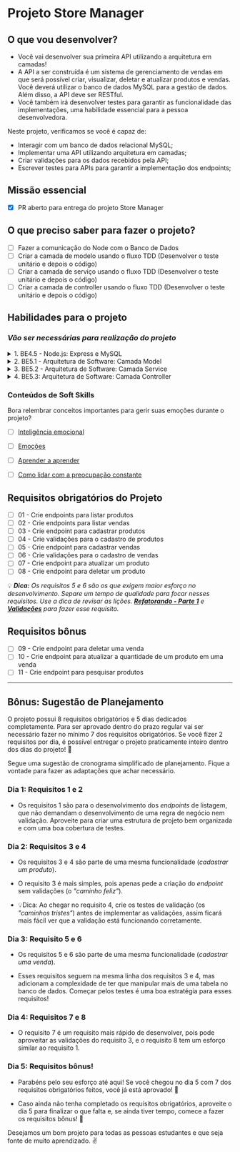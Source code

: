 # Projeto Store Manager

## O que vou desenvolver?

- Você vai desenvolver sua primeira API utilizando a arquitetura em camadas!
- A API a ser construída é um sistema de gerenciamento de vendas em que será possível criar, visualizar, deletar e atualizar produtos e vendas. Você deverá utilizar o banco de dados MySQL para a gestão de dados. Além disso, a API deve ser RESTful.
- Você também irá desenvolver testes para garantir as funcionalidade das implementações, uma habilidade essencial para a pessoa desenvolvedora.

Neste projeto, verificamos se você é capaz de:

- Interagir com um banco de dados relacional MySQL;
- Implementar uma API utilizando arquitetura em camadas;
- Criar validações para os dados recebidos pela API;
- Escrever testes para APIs para garantir a implementação dos endpoints;

## Missão essencial

- [X] PR aberto para entrega do projeto Store Manager

## O que preciso saber para fazer o projeto?

- [ ] Fazer a comunicação do Node com o Banco de Dados
- [ ] Criar a camada de modelo usando o fluxo TDD (Desenvolver o teste unitário e depois o código)
- [ ] Criar a camada de serviço usando o fluxo TDD (Desenvolver o teste unitário e depois o código)
- [ ] Criar a camada de controller usando o fluxo TDD (Desenvolver o teste unitário e depois o código)

## Habilidades para o projeto

### _Vão ser necessárias para realização do projeto_

<details>
   <summary>1. BE4.5 - Node.js: Express e MySQL</summary>

- [ ] [BE4.5 - Node.js: Express e MySQL](https://app.betrybe.com/learn/course/5e938f69-6e32-43b3-9685-c936530fd326/module/94d0e996-1827-4fbc-bc24-c99fb592925b/section/2ed87e4f-9049-4314-8091-8f71b1925cf6/day/6b700197-22c6-4a2d-b791-b66d5247d3f0/lesson/4083c533-2264-42eb-b39a-dd7cd5b505e8): Neste dia de conteúdo é apresentado pela primeira vez a integração de **Express** com **MySQL** que é uma habilidade que é replicada principalmente no dia BE5.1 para a criação da camada **Model**. Também é apresentado o uso do **docker-compose** para iniciar uma aplicação com banco de dados criando um container para cada responsabilidade (_api_ e _banco de dados_). Esse dia dá uma bagagem para começar a seção 5 entendendo o funcionamento básico da lib _mysql2_.

</details>

<details>
   <summary>2. BE5.1 - Arquitetura de Software: Camada Model</summary>

- [ ] [Implementando um CRUD do zero - Parte 1 - Camada Model](https://app.betrybe.com/learn/course/5e938f69-6e32-43b3-9685-c936530fd326/module/94d0e996-1827-4fbc-bc24-c99fb592925b/section/d8fc0320-73f1-45d4-9f4f-2b6911b176b1/day/6b5ecd71-9499-4ffe-8776-e91e46f93a08/lesson/35826f95-5fc1-4985-8497-7fc1464a937a): Nesta lição existe um exemplo de como implementar uma função na camada **Model** para as funcionalidades `Listar pessoas passageiras` e `Buscar pessoas passageiras por id` através da implementação das funções `findAll` e `findById` na camada **Model**, em conjunto com a escrita dos **testes unitários** destas funções. Além disso, o vídeo que está no começo desta lição replica o código que é implementado nesta lição e na lição seguinte.
- [ ] [Implementando um CRUD do zero - Parte 2 - Camada Model](https://app.betrybe.com/learn/course/5e938f69-6e32-43b3-9685-c936530fd326/module/94d0e996-1827-4fbc-bc24-c99fb592925b/section/d8fc0320-73f1-45d4-9f4f-2b6911b176b1/day/6b5ecd71-9499-4ffe-8776-e91e46f93a08/lesson/395a6abf-b513-40f2-b392-6d242671b0d9): Nesta lição existe um exemplo de como criar a funcionalidade `Cadastrar pessoa passageira` implementando a função `insert` na camada _**Model**_, em paralelo a isso é apresentado a escrita do **teste unitário** desta função. Também existe nesta lição uma instrução de como usar o VSCode para _**debbugar**_ código para encontrar erros de uma forma melhor que usar **console.log**.
- [ ] [Avaliando cobertura de teste com nyc](https://app.betrybe.com/learn/course/5e938f69-6e32-43b3-9685-c936530fd326/module/94d0e996-1827-4fbc-bc24-c99fb592925b/section/d8fc0320-73f1-45d4-9f4f-2b6911b176b1/day/6b5ecd71-9499-4ffe-8776-e91e46f93a08/lesson/e3b85ab5-cb8d-422b-873d-5ba7ec8a2d83): Nesta lição é apresentado como a ferramenta _**nyc**_ mede a cobertura de testes de uma aplicação.
- [ ] [Refatorando a inserção de viagens](https://app.betrybe.com/learn/course/5e938f69-6e32-43b3-9685-c936530fd326/module/94d0e996-1827-4fbc-bc24-c99fb592925b/section/d8fc0320-73f1-45d4-9f4f-2b6911b176b1/day/6b5ecd71-9499-4ffe-8776-e91e46f93a08/lesson/74cae9c5-01bf-4042-92fe-5850ff165cfa): Nesta lição é apresentado como começar **refatorar** a funcionalidade `Criar Viagem` para utilizar a camada **Model** e através da implementação da função `insert` no model de viagens, similar ao que foi apresentado na lição `Implementando um CRUD do zero - Parte 2 - Camada Model`.
- [ ] [Continuando a refatoração](https://app.betrybe.com/learn/course/5e938f69-6e32-43b3-9685-c936530fd326/module/94d0e996-1827-4fbc-bc24-c99fb592925b/section/d8fc0320-73f1-45d4-9f4f-2b6911b176b1/day/6b5ecd71-9499-4ffe-8776-e91e46f93a08/lesson/db1a4c3f-759e-4e23-980d-4c9687683813): Nesta lição continuamos vendo o processo **refatoração** da funcionalidade `Criar Viagem` passando a responsabilidade da busca de uma viagem no banco para camada **Model** implementando a função `findById` similar a implementada na lição `Implementando um CRUD do zero - Parte 1 - Camada Model`. Também é apresentada uma terceira refatoração para funcionalidade de `Buscar viagens em Aberto`.

</details>

<details>
   <summary>3. BE5.2 - Arquitetura de Software: Camada Service</summary>

- [ ] [Implementando um CRUD do zero - Parte 3 - Camada Service](https://app.betrybe.com/learn/course/5e938f69-6e32-43b3-9685-c936530fd326/module/94d0e996-1827-4fbc-bc24-c99fb592925b/section/d8fc0320-73f1-45d4-9f4f-2b6911b176b1/day/6e17b47a-8c39-46f0-aa0f-98d10e689e2d/lesson/7ff514c7-b101-422d-9ef0-73ad7220c90d): Nesta lição está a continuação da implementação das funcionalidades `Listar pessoas passageiras` e `Buscar pessoas passageiras por id` que começaram a ser implementadas na lição `Implementando um CRUD do zero - Parte 1 - Camada Model`. Aqui são implementadas as funções `findAll` e `findById` na camada **Service** e os respectivos testes unitários destas funções. Nesta lição é apresentado pela primeira vez o uso do módulo **Joi** e um contrato de retorno de funções do **Service** para fazer uma validação.
- [ ] [Implementando um CRUD do zero - Parte 4 - Camada Service](https://app.betrybe.com/learn/course/5e938f69-6e32-43b3-9685-c936530fd326/module/94d0e996-1827-4fbc-bc24-c99fb592925b/section/d8fc0320-73f1-45d4-9f4f-2b6911b176b1/day/6e17b47a-8c39-46f0-aa0f-98d10e689e2d/lesson/09e9cd30-ce77-4dfc-98fa-12a5224b64c9): Nesta lição está a continuação da implementação da funcionalidade de `Cadastrar pessoa passageira` que começou na lição `Implementando um CRUD do zero - Parte 2 - Camada Model`. É implementada a função `createPassenger` que lida com as regras de negócio de validar se as informações para cadastrar uma pessoa passageira são válidas, utilizando o **Joi** e o contrato de retorno do service.
- [ ] [Refatorando - Parte 1](https://app.betrybe.com/learn/course/5e938f69-6e32-43b3-9685-c936530fd326/module/94d0e996-1827-4fbc-bc24-c99fb592925b/section/d8fc0320-73f1-45d4-9f4f-2b6911b176b1/day/6e17b47a-8c39-46f0-aa0f-98d10e689e2d/lesson/9e624151-2c01-4af8-9564-62075b2514d1): Nesta lição é feita a refatoração da funcionalidade `Criar Viagem` para camada **Service** implementando a função `createTravel` que vai lidar com a responsabilidade de validar e _eventualmente_ cadastrar uma viagem e seus respectivos pontos de parada.
    - 💡**Dica:** Esta lição contém uma boa referência para lidar com inserção de dados em duas tabelas diferentes e como fazer inserção de várias linhas utilizando o `Promise.all`. Uma boa compreensão desta lição vai te ajudar a resolver o **requisito 5** 😉!
- [ ] [Validações](https://app.betrybe.com/learn/course/5e938f69-6e32-43b3-9685-c936530fd326/module/94d0e996-1827-4fbc-bc24-c99fb592925b/section/d8fc0320-73f1-45d4-9f4f-2b6911b176b1/day/6e17b47a-8c39-46f0-aa0f-98d10e689e2d/lesson/b3016ec8-4df4-4ee9-9e71-22a5e77504ea): Nesta lição é apresentado mais um exemplo de como implementar validações na camada **Service** utilizando o **JOI** para uma regra de negócio mais complexa. Uma boa compreensão desta lição vai te ajudar a resolver o **requisito 6** 😉!
- [ ] [Refatorando - Parte 2](https://app.betrybe.com/learn/course/5e938f69-6e32-43b3-9685-c936530fd326/module/94d0e996-1827-4fbc-bc24-c99fb592925b/section/d8fc0320-73f1-45d4-9f4f-2b6911b176b1/day/6e17b47a-8c39-46f0-aa0f-98d10e689e2d/lesson/3b63da9d-f106-417c-85ce-5e61cbc4f701): Esta lição contém mais um exemplo de refatoração através da camada **Service**, agora para funcionalidade `Buscar viagens em Aberto`.

</details>

<details>
   <summary>4. BE5.3: Arquitetura de Software: Camada Controller</summary>

- [ ] [Implementando um CRUD do zero - Parte 5 - Camada Controller](https://app.betrybe.com/learn/course/5e938f69-6e32-43b3-9685-c936530fd326/module/94d0e996-1827-4fbc-bc24-c99fb592925b/section/d8fc0320-73f1-45d4-9f4f-2b6911b176b1/day/47e36934-739e-427e-b405-cda3908ff9b1/lesson/77d2e6be-f6c0-4853-87d2-a18ba4747bea): Esta lição apresenta a implementação das funcionalidades `Listar pessoas passageiras` e `Buscar pessoas passageiras por id` na camada **Controller** e seus respectivos testes unitários, apresentado algumas caraterísticas na etapa de _arranjo_ que é um pouco diferente dos testes das outras duas camadas.
- [ ] [Implementando um CRUD do zero - Parte 6 - Camada Controller](https://app.betrybe.com/learn/course/5e938f69-6e32-43b3-9685-c936530fd326/module/94d0e996-1827-4fbc-bc24-c99fb592925b/section/d8fc0320-73f1-45d4-9f4f-2b6911b176b1/day/47e36934-739e-427e-b405-cda3908ff9b1/lesson/19b77051-8a63-4a33-9e89-81a5142d7623): Esta lição apresenta a implementação da funcionalidade `Cadastrar pessoa passageira` na camada **Controller** e seus respectivo teste unitário, aqui vemos como escrever o teste unitário simulando o envio dos dados no _body_ da requisição.
- [ ] [Implementando um CRUD do zero - Parte 7 - Camada Controller](https://app.betrybe.com/learn/course/5e938f69-6e32-43b3-9685-c936530fd326/module/94d0e996-1827-4fbc-bc24-c99fb592925b/section/d8fc0320-73f1-45d4-9f4f-2b6911b176b1/day/47e36934-739e-427e-b405-cda3908ff9b1/lesson/b08267a0-3675-4947-923c-358438ef4d62): Esta parte mostra como organizar a aplicação para usar o recurso `Router` do Express para ser uma das partes da camada **Controller** com a responsabilidade de mapear as rotas para suas respectivas funções. Também nesta lição, há uma explicação sobre validações na camada **Controller** e qual a diferença para validações na camada **Service**.
- [ ] [Refatorando Controller - Parte 1](https://app.betrybe.com/learn/course/5e938f69-6e32-43b3-9685-c936530fd326/module/94d0e996-1827-4fbc-bc24-c99fb592925b/section/d8fc0320-73f1-45d4-9f4f-2b6911b176b1/day/47e36934-739e-427e-b405-cda3908ff9b1/lesson/5dd8db22-92e7-472a-90a6-b170da1c7e98): Nesta lição é concluída a refatoração da funcionalidade `Criar viagem` refatorando sua lógica para camada **Controller** e seu respectivo teste unitário.
- [ ] [Refatorando Controller - Parte 2](https://app.betrybe.com/learn/course/5e938f69-6e32-43b3-9685-c936530fd326/module/94d0e996-1827-4fbc-bc24-c99fb592925b/section/d8fc0320-73f1-45d4-9f4f-2b6911b176b1/day/47e36934-739e-427e-b405-cda3908ff9b1/lesson/91529b00-350c-448e-a6cf-b8f54b2a3609): Nesta lição é concluída a refatoração da funcionalidade `Listando as viagens em aberto` refatorando sua lógica para camada **Controller** e seu respectivo teste unitário.

</details>

### Conteúdos de Soft Skills

Bora relembrar conceitos importantes para gerir suas emoções durante o projeto?

- [ ] [Inteligência emocional](https://app.betrybe.com/learn/course/5e938f69-6e32-43b3-9685-c936530fd326/module/2e0692c9-e226-4e95-860a-b4cad80e3c3c/section/d041930c-2861-493a-ab7e-9f566aa90d29/day/6b885527-c7e6-468f-b5ae-6cf19d7aa110/lesson/87cad177-bff0-4beb-b9f8-c19b126513f7)
- [ ] [Emoções](https://app.betrybe.com/learn/course/5e938f69-6e32-43b3-9685-c936530fd326/module/2e0692c9-e226-4e95-860a-b4cad80e3c3c/section/d041930c-2861-493a-ab7e-9f566aa90d29/day/5b748ff2-db33-4356-95c8-709c9ff40263/lesson/ecf9bb36-ca1d-470c-bfe9-e5409e2e3e15)
- [ ] [Aprender a aprender](https://www.youtube.com/watch?v=zPXhXfA2GEY)
- [ ] [Como lidar com a preocupação constante](https://zenklub.com.br/conteudo/jornadas/preocupacao---vermelho/?from=library)


## Requisitos obrigatórios do Projeto

- [ ] 01 - Crie endpoints para listar produtos
- [ ] 02 - Crie endpoints para listar vendas
- [ ] 03 - Crie endpoint para cadastrar produtos
- [ ] 04 - Crie validações para o cadastro de produtos
- [ ] 05 - Crie endpoint para cadastrar vendas
- [ ] 06 - Crie validações para o cadastro de vendas
- [ ] 07 - Crie endpoint para atualizar um produto
- [ ] 08 - Crie endpoint para deletar um produto

:bulb: _**Dica:** Os requisitos 5 e 6 são os que exigem maior esforço no desenvolvimento. Separe um tempo de qualidade para focar nesses requisitos. Use a dica de revisar as lições. **[Refatorando - Parte 1](https://app.betrybe.com/learn/course/5e938f69-6e32-43b3-9685-c936530fd326/module/94d0e996-1827-4fbc-bc24-c99fb592925b/section/d8fc0320-73f1-45d4-9f4f-2b6911b176b1/day/6e17b47a-8c39-46f0-aa0f-98d10e689e2d/lesson/9e624151-2c01-4af8-9564-62075b2514d1)** e **[Validações](https://app.betrybe.com/learn/course/5e938f69-6e32-43b3-9685-c936530fd326/module/94d0e996-1827-4fbc-bc24-c99fb592925b/section/d8fc0320-73f1-45d4-9f4f-2b6911b176b1/day/6e17b47a-8c39-46f0-aa0f-98d10e689e2d/lesson/b3016ec8-4df4-4ee9-9e71-22a5e77504ea)** para fazer esse requisito._

## Requisitos bônus

- [ ] 09 - Crie endpoint para deletar uma venda
- [ ] 10 - Crie endpoint para atualizar a quantidade de um produto em uma venda
- [ ] 11 - Crie endpoint para pesquisar produtos

---

## Bônus: Sugestão de Planejamento

O projeto possui 8 requisitos obrigatórios e 5 dias dedicados completamente. Para ser aprovado dentro do prazo regular vai ser necessário fazer no mínimo 7 dos requisitos obrigatórios. Se você fizer 2 requisitos por dia, é possível entregar o projeto praticamente inteiro dentro dos dias do projeto! 🤩

Segue uma sugestão de cronograma simplificado de planejamento. Fique a vontade para fazer as adaptações que achar necessário.

### **Dia 1:** Requisitos 1 e 2

- Os requisitos 1 são para o desenvolvimento dos _endpoints_ de listagem, que não demandam o desenvolvimento de uma regra de negócio nem validação. Aproveite para criar uma estrutura de projeto bem organizada e com uma boa cobertura de testes.

### Dia 2: Requisitos 3 e 4

- Os requisitos 3 e 4 são parte de uma mesma funcionalidade (_cadastrar um produto_).

- O requisito 3 é mais simples, pois apenas pede a criação do _endpoint_ sem validações (o _"caminho feliz"_).

- 💡Dica: Ao chegar no requisito 4, crie os testes de validação (os _"caminhos tristes"_) antes de implementar as validações, assim ficará mais fácil ver que a validação está funcionando corretamente.

### Dia 3: Requisito 5 e 6

- Os requisitos 5 e 6 são parte de uma mesma funcionalidade (_cadastrar uma venda_).

- Esses requisitos seguem na mesma linha dos requisitos 3 e 4, mas adicionam a complexidade de ter que manipular mais de uma tabela no banco de dados. Começar pelos testes é uma boa estratégia para esses requisitos!

### Dia 4: Requisitos 7 e 8

- O requisito 7 é um requisito mais rápido de desenvolver, pois pode aproveitar as validações do requisito 3, e o requisito 8 tem um esforço similar ao requisito 1.

### Dia 5: Requisitos bônus!

- Parabéns pelo seu esforço até aqui! Se você chegou no dia 5 com 7 dos requisitos obrigatórios feitos, você já está aprovado! 🎉

- Caso ainda não tenha completado os requisitos obrigatórios, aproveite o dia 5 para finalizar o que falta e, se ainda tiver tempo, comece a fazer os requisitos bônus! 🚀

Desejamos um bom projeto para todas as pessoas estudantes e que seja fonte de muito aprendizado. ✌️
